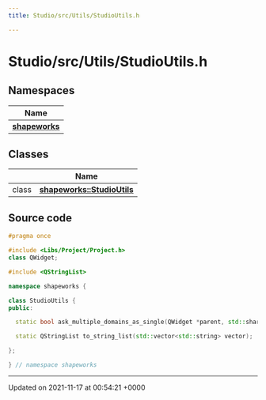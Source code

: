 ```yaml
---
title: Studio/src/Utils/StudioUtils.h

---
```


# Studio/src/Utils/StudioUtils.h



## Namespaces

| Name           |
| -------------- |
| **[shapeworks](../Namespaces/namespaceshapeworks.md)**  |

## Classes

|                | Name           |
| -------------- | -------------- |
| class | **[shapeworks::StudioUtils](../Classes/classshapeworks_1_1StudioUtils.md)**  |




## Source code

```cpp
#pragma once

#include <Libs/Project/Project.h>
class QWidget;

#include <QStringList>

namespace shapeworks {

class StudioUtils {
public:

  static bool ask_multiple_domains_as_single(QWidget *parent, std::shared_ptr<Project> project);

  static QStringList to_string_list(std::vector<std::string> vector);

};

} // namespace shapeworks
```


-------------------------------

Updated on 2021-11-17 at 00:54:21 +0000
